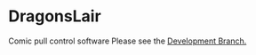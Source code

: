 # DragonsLair
Comic pull control software
Please see the [Development Branch.](https://github.com/ldraconus/DragonsLair/blob/development/README.md)
